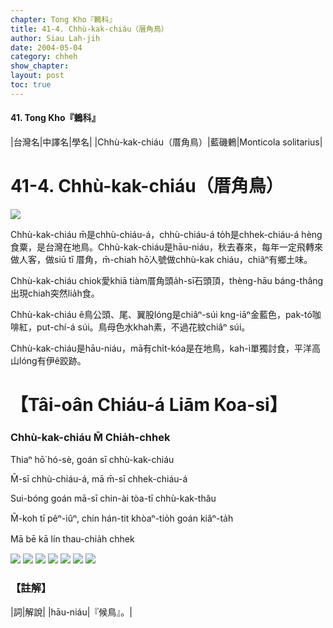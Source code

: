 ```yaml
---
chapter: Tong Kho『鶇科』
title: 41-4. Chhù-kak-chiáu（厝角鳥）
author: Siau Lah-jih
date: 2004-05-04    
category: chheh
show_chapter: 
layout: post
toc: true
---
```


#### 41. Tong Kho『鶇科』


|台灣名|中譯名|學名|
|Chhù-kak-chiáu（厝角鳥）|藍磯鶇|Monticola solitarius|


# 41-4. Chhù-kak-chiáu（厝角鳥）

![](../too5/41/43-4-1.Chhù-kak-chiáu.jpg)


Chhù-kak-chiáu m̄是chhù-chiáu-á，chhù-chiáu-á to̍h是chhek-chiáu-á hèng食粟，是台灣在地鳥。Chhù-kak-chiáu是hāu-niáu，秋去春來，每年一定飛轉來做人客，做siū tī 厝角，m̄-chiah hō͘人號做chhù-kak chiáu，chiâⁿ有鄉土味。

Chhù-kak-chiáu chiok愛khiā tiàm厝角頭a̍h-sī石頭頂，thèng-hāu báng-thâng出現chiah突然lia̍h食。

Chhù-kak-chiáu ê鳥公頭、尾、翼股lóng是chiâⁿ-súi kng-iāⁿ金藍色，pak-tó͘咖啡紅，put-chí-á súi。鳥母色水khah素，不過花紋chiâⁿ súi。

Chhù-kak-chiáu是hāu-niáu，mā有chi̍t-kóa是在地鳥，kah-ì單獨討食，平洋高山lóng有伊ê跤跡。



# 【Tâi-oân Chiáu-á Liām Koa-si】

### **Chhù-kak-chiáu M̄ Chia̍h-chhek**


Thiaⁿ hō͘ hó-sè, goán sī chhù-kak-chiáu

M̄-sī chhù-chiáu-á, mā m̄-sī chhek-chiáu-á

Sui-bóng goán mā-sī chin-ài tòa-tī chhù-kak-thâu

M̄-koh tī pêⁿ-iûⁿ, chin hán-tit khòaⁿ-tio̍h goán kiâⁿ-ta̍h

Mā bē kā lín thau-chia̍h chhek



![](../too5/41/43-4-2.Chhù-kak-chiáu.jpg)
![](../too5/41/43-4-6.Chhù-kak-chiáu.jpg)
![](../too5/41/43-4-7.Chhù-kak-chiáu.jpg)
![](../too5/41/43-4-3.Chhù-kak-chiáu.jpg)
![](../too5/41/43-4-4.Chhù-kak-chiáu.jpg)
![](../too5/41/43-4-5.Chhù-kak-chiáu.jpg)
![](../too5/41/43-4-8.Chhù-kak-chiáu.jpg)




### 【註解】

|詞|解說|
|hāu-niáu|『候鳥』。|





